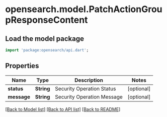 # opensearch.model.PatchActionGroupResponseContent

## Load the model package
```dart
import 'package:opensearch/api.dart';
```

## Properties
Name | Type | Description | Notes
------------ | ------------- | ------------- | -------------
**status** | **String** | Security Operation Status | [optional] 
**message** | **String** | Security Operation Message | [optional] 

[[Back to Model list]](../README.md#documentation-for-models) [[Back to API list]](../README.md#documentation-for-api-endpoints) [[Back to README]](../README.md)


